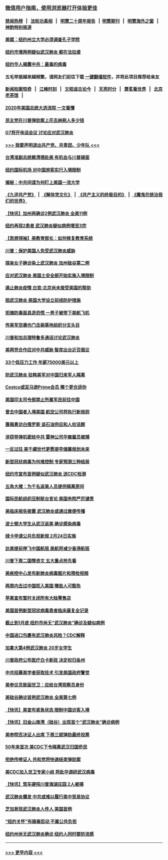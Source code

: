 ### [微信用户指南，使用浏览器打开体验更佳](https://github.com/gfw-breaker/banned-news1/blob/master/indexes/wechat-guide.md?t=0)
#### [禁闻热榜](热点新闻.md?t=0)  &nbsp;&nbsp;|&nbsp;&nbsp; [法轮功真相](https://github.com/gfw-breaker/truth/blob/master/README.md?t=0) &nbsp;&nbsp;|&nbsp;&nbsp; [明慧二十周年报告](https://github.com/gfw-breaker/mh-reports/blob/master/README.md?t=0) &nbsp;&nbsp;|&nbsp;&nbsp;[明慧期刊](https://github.com/gfw-breaker/mh-qikan) &nbsp;&nbsp;|&nbsp;&nbsp; [明慧海外之窗](https://github.com/gfw-breaker/mh-news/blob/master/README.md?t=0) &nbsp;&nbsp;|&nbsp;&nbsp; [神韵特别报道](https://github.com/gfw-breaker/mh-news/blob/master/shenyun.md?t=0)
#### [美媒：纽约州立大学必须调查孔子学院](../pages/nsc412/n11840637.md?t=02040401) 
#### [纽约市增两例疑似武汉肺炎 都在法拉盛](../pages/nsc412/n11840625.md?t=02040401) 
#### [纽约华人揭露中共：最毒的病毒](../pages/nsc412/n11840631.md?t=02040401) 
#### 五毛举报越来越频繁，请网友们前往下载 [一键翻墙软件](https://github.com/gfw-breaker/ssr-accounts)，并将此项目推荐给亲友
#### [新闻拍案惊奇](https://github.com/gfw-breaker/banned-news1/blob/master/pages/link4.md) &nbsp;&nbsp;|&nbsp;&nbsp; [江峰时刻](https://github.com/gfw-breaker/banned-news1/blob/master/pages/link4.md) &nbsp;&nbsp;|&nbsp;&nbsp; [文昭谈古论今](https://github.com/gfw-breaker/banned-news1/blob/master/pages/link4.md) &nbsp;&nbsp;|&nbsp;&nbsp; [天亮时分](https://github.com/gfw-breaker/banned-news1/blob/master/pages/link4.md) &nbsp;&nbsp;|&nbsp;&nbsp; [萧茗看世界](https://github.com/gfw-breaker/banned-news1/blob/master/pages/link4.md) &nbsp;&nbsp;|&nbsp;&nbsp; [北京老茶馆](https://github.com/gfw-breaker/banned-news1/blob/master/pages/link4.md) &nbsp;&nbsp;|&nbsp;&nbsp; 
#### [2020年美国总统大选流程 一文看懂](../pages/nsc412/n11842056.md?t=02040401) 
#### [民主党在川普弹劾案上花去纳税人多少钱](../pages/nsc412/n11841941.md?t=02040401) 
#### [G7将开电话会议 讨论应对武汉肺炎](../pages/nsc412/n11841658.md?t=02040401) 
#### [>>> 我要声明退出共产党、共青团、少年队 <<<](https://github.com/begood0513/goodnews/blob/master/quit/letter.md) 
#### [台湾准副总统赖清德赴美 有机会与川普碰面](../pages/nsc412/n11841332.md?t=02040401) 
#### [纽约国际机场  对中国旅客实行入境限制](../pages/nsc412/n11840619.md?t=02040401) 
#### [揭秘：中共间谍为何盯上美国一流大学](../pages/nsc412/n11840270.md?t=02040401) 
#### [《九评共产党》](https://github.com/begood0513/9ping.md/blob/master/README.md) &nbsp;|&nbsp; [《解体党文化》](../../../../jtdwh.md/blob/master/README.md)  &nbsp;|&nbsp; [《共产主义的终极目的》](../../../../gczydzjmd.md/blob/master/README.md) &nbsp;|&nbsp; [《魔鬼在统治我们的世界》](../../../../mgztzwmdsj.md/blob/master/README.md) 
#### [【快讯】加州再确诊2例武汉肺炎 全美11例](../pages/nsc412/n11840339.md?t=02040401) 
#### [纽约再现2患者 武汉肺炎疑似病例增至3宗](../pages/nsc412/n11840010.md?t=02040401) 
#### [【思想领袖】美教育部长：如何修复教育系统](../pages/nsc412/n11690865.md?t=02040401) 
#### [川普：保护美国人免受武汉肺炎威胁](../pages/nsc412/n11839718.md?t=02040401) 
#### [探亲女子确诊染上武汉肺炎 加州硅谷第二例](../pages/nsc412/n11839784.md?t=02040401) 
#### [应对武汉肺炎 美国土安全部开始实施入境限制](../pages/nsc412/n11839729.md?t=02040401) 
#### [遏止肺炎疫情 白宫:北京尚未接受美国的帮助](../pages/nsc412/n11839660.md?t=02040401) 
#### [阻武汉肺炎 美国大学设立前线防护措施](../pages/nsc412/n11839479.md?t=02040401) 
#### [拒摘防毒面具造恐慌 一男子被带下美航飞机](../pages/nsc412/n11839455.md?t=02040401) 
#### [传美军空袭也门击毙基地组织分支头目](../pages/nsc412/n11839210.md?t=02040401) 
#### [川普和加总理特鲁多通话讨论武汉肺炎](../pages/nsc412/n11839128.md?t=02040401) 
#### [美两党合作应对中共威胁 智库出台近百倡议](../pages/nsc412/n11838437.md?t=02040401) 
#### [33个低压力工作 年薪75000美元以上](../pages/nsc412/n11834441.md?t=02040401) 
#### [防武汉肺炎 驻韩美军对中国归来军人隔离](../pages/nsc412/n11838970.md?t=02040401) 
#### [Costco或亚马逊Prime会员 哪个更合适你](../pages/nsc412/n11834459.md?t=02040401) 
#### [美国印太司令部禁止所属军民前往中国](../pages/nsc412/n11838418.md?t=02040401) 
#### [曾去中国者入境美国 航空公司将执行新规则](../pages/nsc412/n11838375.md?t=02040401) 
#### [蓬佩奥访白俄罗斯 谈石油供应和人权话题](../pages/nsc412/n11838242.md?t=02040401) 
#### [涉窃导弹机密给中共 雷神公司华裔雇员被捕](../pages/nsc412/n11838129.md?t=02040401) 
#### [一反过往 美千禧世代更愿提早储蓄规划未来](../pages/nsc412/n11837601.md?t=02040401) 
#### [新型冠状病毒为何难控制 专家预测三种结局](../pages/nsc412/n11838002.md?t=02040401) 
#### [纽约市宣布首例疑似武汉肺炎 送CDC检测](../pages/nsc412/n11837852.md?t=02040401) 
#### [五角大楼：为千名返美人员提供隔离房间](../pages/nsc412/n11837831.md?t=02040401) 
#### [国际民航组织压制挺台言论 美国务院严厉谴责](../pages/nsc412/n11837791.md?t=02040401) 
#### [美临床报告披露 武汉肺炎或通过粪便传播](../pages/nsc412/n11837626.md?t=02040401) 
#### [波士顿大学生从武汉返美 确诊感染病毒](../pages/nsc412/n11837580.md?t=02040401) 
#### [绿卡申请公共负担新规 2月24日实施](../pages/nsc412/n11836634.md?t=02040401) 
#### [达美提前停飞中国航班 美航将减少香港航班](../pages/nsc412/n11837649.md?t=02040401) 
#### [川普下周二国情咨文 五大重点抢先看](../pages/nsc412/n11837512.md?t=02040401) 
#### [美疾控中心发布新肺炎病毒图片和筛检视频](../pages/nsc412/n11837491.md?t=02040401) 
#### [两周内去过中国拒入美国 哪些人可豁免](../pages/nsc412/n11837400.md?t=02040401) 
#### [苹果宣布暂时关闭所有大陆零售店](../pages/nsc412/n11837097.md?t=02040401) 
#### [美国首例新型冠状病毒患者临床康复全记录](../pages/nsc412/n11836513.md?t=02040401) 
#### [截止到1月底  纽约市尚无“武汉肺炎”确诊及疑似病例](../pages/nsc412/n11836657.md?t=02040401) 
#### [中国进口包裹有武汉肺炎风险？CDC解释](../pages/nsc412/n11836321.md?t=02040401) 
#### [加拿大第4例武汉肺炎 20岁女学生](../pages/nsc412/n11836537.md?t=02040401) 
#### [川普政府公布医疗白卡新政 决定权归各州](../pages/nsc412/n11836336.md?t=02040401) 
#### [中共招募美学者获取技术 引发美国政府警觉](../pages/nsc412/n11836277.md?t=02040401) 
#### [美参议员致函世卫：应给台湾观察员身份](../pages/nsc412/n11836183.md?t=02040401) 
#### [美硅谷确诊首例武汉肺炎 全美第七例](../pages/nsc412/n11836093.md?t=02040401) 
#### [【快讯】美宣布紧急状态 限制中国访客入境](../pages/nsc412/n11836030.md?t=02040401) 
#### [【快讯】旧金山南湾（硅谷）出现首个“武汉肺炎”确诊病例](../pages/nsc412/n11836084.md?t=02040401) 
#### [美参院否决证人出席 下周三就弹劾最终投票](../pages/nsc412/n11835900.md?t=02040401) 
#### [50年来首次 美CDC下令隔离武汉归国侨民](../pages/nsc412/n11835854.md?t=02040401) 
#### [拒绝传唤证人 共和党将快速结束弹劾案](../pages/nsc412/n11835573.md?t=02040401) 
#### [美CDC加入世卫专家小组 将赴华调研武汉病毒](../pages/nsc412/n11835584.md?t=02040401) 
#### [【快讯】驾车硬闯川普海湖庄园 2人被捕](../pages/nsc412/n11835785.md?t=02040401) 
#### [武汉肺炎爆发 中共或难以履行美中贸易协议](../pages/nsc412/n11834752.md?t=02040401) 
#### [芝加哥现武汉肺炎人传人 美国首例](../pages/nsc412/n11834730.md?t=02040401) 
#### [“纽约关怀”布碌崙启动  不属公共负担](../pages/nsc412/n11834269.md?t=02040401) 
#### [纽约州尚无武汉肺炎确诊  纽约人同时要防流感](../pages/nsc412/n11834247.md?t=02040401) 

----
#### [ >>> 更早内容 <<< ](../indexes/nsc412-earlier.md)
